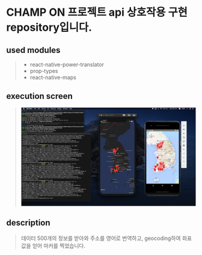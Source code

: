 # CHAMP ON 프로젝트 api 상호작용 구현 repository입니다.

## used modules

> - react-native-power-translator
> - prop-types
> - react-native-maps

## execution screen

> <img src="./images/execution.png" />

## description

> 데이터 500개의 정보를 받아와 주소를 영어로 번역하고, geocoding하여 좌표값을 얻어 마커를 찍었습니다.
